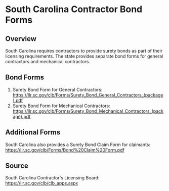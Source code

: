 # South Carolina Contractor Bond Forms

## Overview

South Carolina requires contractors to provide surety bonds as part of their licensing requirements. The state provides separate bond forms for general contractors and mechanical contractors.

## Bond Forms

1. Surety Bond Form for General Contractors: https://llr.sc.gov/clb/Forms/Surety_Bond_General_Contractors_(package).pdf
2. Surety Bond Form for Mechanical Contractors: https://llr.sc.gov/clb/Forms/Surety_Bond_Mechanical_Contractors_(package).pdf

## Additional Forms

South Carolina also provides a Surety Bond Claim Form for claimants: https://llr.sc.gov/clb/Forms/Bond%20Claim%20Form.pdf

## Source

South Carolina Contractor's Licensing Board: https://llr.sc.gov/clb/clb_apps.aspx
